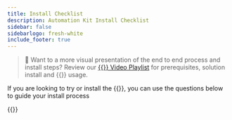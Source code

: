 ```yaml
---
title: Install Checklist
description: Automation Kit Install Checklist
sidebar: false
sidebarlogo: fresh-white
include_footer: true
---
```


> 🎥 Want to a more visual presentation of the end to end process and install steps? Review our <a href='https://www.youtube.com/playlist?list=PLi9EhCY4z99VlRg4j7D1Or6XfXbUcEWZy' target='_blank'>{{<product-name>}} Video Playlist</a> for prerequisites, solution install and {{<product-name>}} usage.

If you are looking to try or install the {{<product-name>}}, you can use the questions below to guide your install process

{{<questions name="/get-started/install-checklist.json" completed="Thank you for completing install checklist" showNavigationButtons=false >}}
